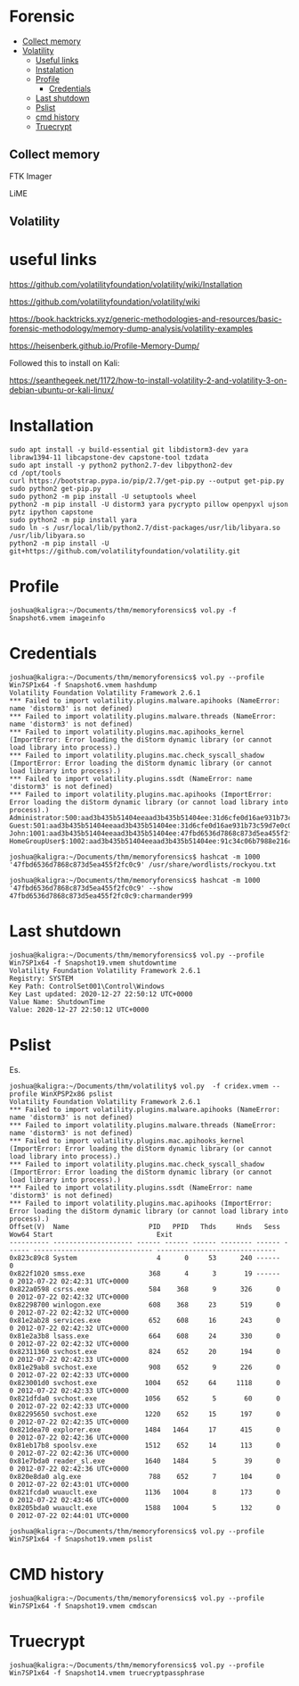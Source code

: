 # Forensic

- [Collect memory](#collect-memory)
- [Volatility](#volatility)
	- [Useful links](#useful-links)
	- [Instalation](#installation)
	- [Profile](#profile)
      	- [Credentials](#credentials)
	- [Last shutdown](#last-shutdown)
	- [Pslist](#pslist)
	- [cmd history](#cmd-history)
	- [Truecrypt](#truecrypt)

## Collect memory

FTK Imager 

LiME

## Volatility

# useful links

https://github.com/volatilityfoundation/volatility/wiki/Installation

https://github.com/volatilityfoundation/volatility/wiki

https://book.hacktricks.xyz/generic-methodologies-and-resources/basic-forensic-methodology/memory-dump-analysis/volatility-examples

https://heisenberk.github.io/Profile-Memory-Dump/

Followed this to install on Kali:

https://seanthegeek.net/1172/how-to-install-volatility-2-and-volatility-3-on-debian-ubuntu-or-kali-linux/

# Installation

```
sudo apt install -y build-essential git libdistorm3-dev yara libraw1394-11 libcapstone-dev capstone-tool tzdata
sudo apt install -y python2 python2.7-dev libpython2-dev
cd /opt/tools
curl https://bootstrap.pypa.io/pip/2.7/get-pip.py --output get-pip.py
sudo python2 get-pip.py
sudo python2 -m pip install -U setuptools wheel
python2 -m pip install -U distorm3 yara pycrypto pillow openpyxl ujson pytz ipython capstone
sudo python2 -m pip install yara
sudo ln -s /usr/local/lib/python2.7/dist-packages/usr/lib/libyara.so /usr/lib/libyara.so
python2 -m pip install -U git+https://github.com/volatilityfoundation/volatility.git
```

# Profile

```
joshua@kaligra:~/Documents/thm/memoryforensics$ vol.py -f Snapshot6.vmem imageinfo
```

# Credentials

```
joshua@kaligra:~/Documents/thm/memoryforensics$ vol.py --profile Win7SP1x64 -f Snapshot6.vmem hashdump
Volatility Foundation Volatility Framework 2.6.1
*** Failed to import volatility.plugins.malware.apihooks (NameError: name 'distorm3' is not defined)
*** Failed to import volatility.plugins.malware.threads (NameError: name 'distorm3' is not defined)
*** Failed to import volatility.plugins.mac.apihooks_kernel (ImportError: Error loading the diStorm dynamic library (or cannot load library into process).)
*** Failed to import volatility.plugins.mac.check_syscall_shadow (ImportError: Error loading the diStorm dynamic library (or cannot load library into process).)
*** Failed to import volatility.plugins.ssdt (NameError: name 'distorm3' is not defined)
*** Failed to import volatility.plugins.mac.apihooks (ImportError: Error loading the diStorm dynamic library (or cannot load library into process).)
Administrator:500:aad3b435b51404eeaad3b435b51404ee:31d6cfe0d16ae931b73c59d7e0c089c0:::
Guest:501:aad3b435b51404eeaad3b435b51404ee:31d6cfe0d16ae931b73c59d7e0c089c0:::
John:1001:aad3b435b51404eeaad3b435b51404ee:47fbd6536d7868c873d5ea455f2fc0c9:::
HomeGroupUser$:1002:aad3b435b51404eeaad3b435b51404ee:91c34c06b7988e216c3bfeb9530cabfb:::
```

```
joshua@kaligra:~/Documents/thm/memoryforensics$ hashcat -m 1000 '47fbd6536d7868c873d5ea455f2fc0c9' /usr/share/wordlists/rockyou.txt
```

```
joshua@kaligra:~/Documents/thm/memoryforensics$ hashcat -m 1000 '47fbd6536d7868c873d5ea455f2fc0c9' --show
47fbd6536d7868c873d5ea455f2fc0c9:charmander999
```

# Last shutdown

```
joshua@kaligra:~/Documents/thm/memoryforensics$ vol.py --profile Win7SP1x64 -f Snapshot19.vmem shutdowntime
Volatility Foundation Volatility Framework 2.6.1
Registry: SYSTEM
Key Path: ControlSet001\Control\Windows
Key Last updated: 2020-12-27 22:50:12 UTC+0000
Value Name: ShutdownTime
Value: 2020-12-27 22:50:12 UTC+0000
```



# Pslist

Es.

```
joshua@kaligra:~/Documents/thm/volatility$ vol.py  -f cridex.vmem --profile WinXPSP2x86 pslist
Volatility Foundation Volatility Framework 2.6.1
*** Failed to import volatility.plugins.malware.apihooks (NameError: name 'distorm3' is not defined)
*** Failed to import volatility.plugins.malware.threads (NameError: name 'distorm3' is not defined)
*** Failed to import volatility.plugins.mac.apihooks_kernel (ImportError: Error loading the diStorm dynamic library (or cannot load library into process).)
*** Failed to import volatility.plugins.mac.check_syscall_shadow (ImportError: Error loading the diStorm dynamic library (or cannot load library into process).)
*** Failed to import volatility.plugins.ssdt (NameError: name 'distorm3' is not defined)
*** Failed to import volatility.plugins.mac.apihooks (ImportError: Error loading the diStorm dynamic library (or cannot load library into process).)
Offset(V)  Name                    PID   PPID   Thds     Hnds   Sess  Wow64 Start                          Exit
---------- -------------------- ------ ------ ------ -------- ------ ------ ------------------------------ ------------------------------
0x823c89c8 System                    4      0     53      240 ------      0
0x822f1020 smss.exe                368      4      3       19 ------      0 2012-07-22 02:42:31 UTC+0000
0x822a0598 csrss.exe               584    368      9      326      0      0 2012-07-22 02:42:32 UTC+0000
0x82298700 winlogon.exe            608    368     23      519      0      0 2012-07-22 02:42:32 UTC+0000
0x81e2ab28 services.exe            652    608     16      243      0      0 2012-07-22 02:42:32 UTC+0000
0x81e2a3b8 lsass.exe               664    608     24      330      0      0 2012-07-22 02:42:32 UTC+0000
0x82311360 svchost.exe             824    652     20      194      0      0 2012-07-22 02:42:33 UTC+0000
0x81e29ab8 svchost.exe             908    652      9      226      0      0 2012-07-22 02:42:33 UTC+0000
0x823001d0 svchost.exe            1004    652     64     1118      0      0 2012-07-22 02:42:33 UTC+0000
0x821dfda0 svchost.exe            1056    652      5       60      0      0 2012-07-22 02:42:33 UTC+0000
0x82295650 svchost.exe            1220    652     15      197      0      0 2012-07-22 02:42:35 UTC+0000
0x821dea70 explorer.exe           1484   1464     17      415      0      0 2012-07-22 02:42:36 UTC+0000
0x81eb17b8 spoolsv.exe            1512    652     14      113      0      0 2012-07-22 02:42:36 UTC+0000
0x81e7bda0 reader_sl.exe          1640   1484      5       39      0      0 2012-07-22 02:42:36 UTC+0000
0x820e8da0 alg.exe                 788    652      7      104      0      0 2012-07-22 02:43:01 UTC+0000
0x821fcda0 wuauclt.exe            1136   1004      8      173      0      0 2012-07-22 02:43:46 UTC+0000
0x8205bda0 wuauclt.exe            1588   1004      5      132      0      0 2012-07-22 02:44:01 UTC+0000
```

```
joshua@kaligra:~/Documents/thm/memoryforensics$ vol.py --profile Win7SP1x64 -f Snapshot19.vmem pslist
```

# CMD history

```
joshua@kaligra:~/Documents/thm/memoryforensics$ vol.py --profile Win7SP1x64 -f Snapshot19.vmem cmdscan
```

# Truecrypt

```
joshua@kaligra:~/Documents/thm/memoryforensics$ vol.py --profile Win7SP1x64 -f Snapshot14.vmem truecryptpassphrase
```


